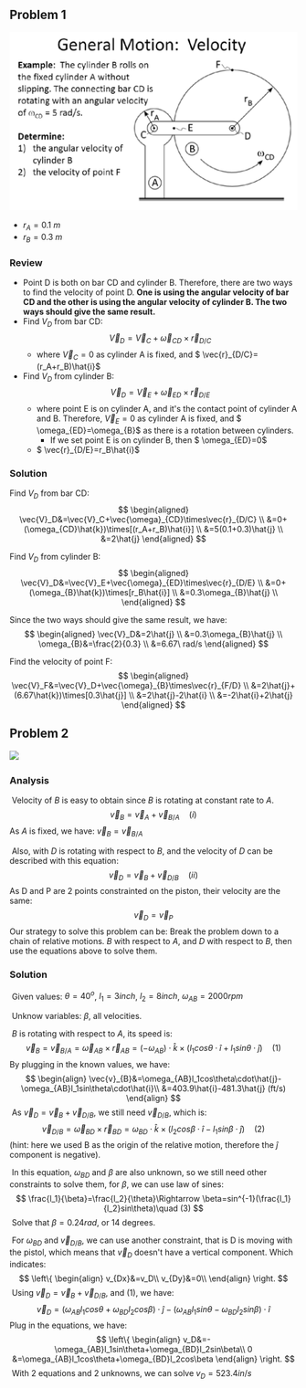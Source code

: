 ## Problem 1

![image-20231107195436910](./Screenshot%202023-11-09%20183754.png)
- $r_{A} = 0.1\ m$
- $r_{B} = 0.3\ m$

### Review

- Point D is both on bar CD and cylinder B. Therefore, there are two ways to find the velocity of point D. **One is using the angular velocity of bar CD and the other is using the angular velocity of cylinder B. The two ways should give the same result.**
- Find $V_D$ from bar CD: $$\vec{V}_D=\vec{V}_C+\vec{\omega}_{CD}\times\vec{r}_{D/C}$$
  - where $\vec{V}_C=0$ as cylinder A is fixed, and $ \vec{r}_{D/C}=(r_A+r_B)\hat{i}$
- Find $V_D$ from cylinder B: $$\vec{V}_D=\vec{V}_E+\vec{\omega}_{ED}\times\vec{r}_{D/E}$$
  - where point E is on cylinder A, and it's the contact point of cylinder A and B. Therefore, $\vec{V}_E=0$ as cylinder A is fixed, and $ \omega_{ED}=\omega_{B}$ as there is a rotation between cylinders.
    - If we set point E is on cylinder B, then $ \omega_{ED}=0$
  - $ \vec{r}_{D/E}=r_B\hat{i}$

<div style="page-break-after: always;"></div>

### Solution

Find $V_D$ from bar CD: 
$$
\begin{aligned}
\vec{V}_D&=\vec{V}_C+\vec{\omega}_{CD}\times\vec{r}_{D/C} \\
&=0+(\omega_{CD}\hat{k})\times[(r_A+r_B)\hat{i}] \\
&=5(0.1+0.3)\hat{j} \\
&=2\hat{j}
\end{aligned}
$$

Find $V_D$ from cylinder B:
$$
\begin{aligned}
\vec{V}_D&=\vec{V}_E+\vec{\omega}_{ED}\times\vec{r}_{D/E} \\
&=0+(\omega_{B}\hat{k})\times[r_B\hat{i}] \\
&=0.3\omega_{B}\hat{j} \\
\end{aligned}
$$

Since the two ways should give the same result, we have:
$$
\begin{aligned}
\vec{V}_D&=2\hat{j} \\
&=0.3\omega_{B}\hat{j} \\
\omega_{B}&=\frac{2}{0.3} \\
&=6.67\ rad/s
\end{aligned}
$$

Find the velocity of point F: 
$$
\begin{aligned}
\vec{V}_F&=\vec{V}_D+\vec{\omega}_{B}\times\vec{r}_{F/D} \\
&=2\hat{j}+(6.67\hat{k})\times[0.3\hat{j}] \\
&=2\hat{j}-2\hat{i} \\
&=-2\hat{i}+2\hat{j}
\end{aligned}
$$

<!-- page segamentation -->
<div style="page-break-after: always;"></div>

## Problem 2

![](D:\UWM\Dynamics_TA\Discussion_6_2_Sol\Problem2.png)

### Analysis

​	Velocity of $B$ is easy to obtain since $B$ is rotating at constant rate to $A$. 
$$
\vec{v}_B = \vec{v}_A +\vec{v}_{B/A}\quad (i)
$$
​	As $A$ is fixed, we have: $\vec{v}_B = \vec{v}_{B/A}$

​	Also, with $D$ is rotating with respect to $B$, and the velocity of $D$ can be described with this equation:
$$
\vec{v}_D = \vec{v}_B + \vec{v}_{D/B}\quad (ii)
$$
​	As D and P are 2 points constrainted on the piston, their velocity are the same:
$$
\vec{v}_D=\vec{v}_P
$$
​	Our strategy to solve this problem can be: Break the problem down to a chain of relative motions. $B$ with respect to $A$, and $D$ with respect to $B$, then use the equations above to solve them.

<!-- page segamentation -->

<div style="page-break-after: always;"></div>

### Solution

​	Given values: $\theta=40^o$, $l_1=3inch$, $l_2=8inch$, $\omega_{AB}=2000rpm$

​	Unknow variables: $\beta$, all velocities.

​	$B$ is rotating with respect to $A$, its speed is:
$$
\vec{v}_B=\vec{v}_{B/A}=\vec\omega_{AB}\times\vec{r}_{AB}=(-\omega_{AB})\cdot\hat{k}\times(l_1cos\theta\cdot\hat{i}+l_1sin\theta\cdot\hat{j})\quad (1)
$$
​	By plugging in the known values, we have:
$$
\begin{align}
\vec{v}_{B}&=\omega_{AB}l_1cos\theta\cdot\hat{j}-\omega_{AB}l_1sin\theta\cdot\hat{i}\\
&=403.9\hat{i}-481.3\hat{j} (ft/s)
\end{align}
$$
​	As $\vec{v}_D = \vec{v}_B + \vec{v}_{D/B}$, we still need $\vec{v}_{D/B}$, which is:
$$
\vec{v}_{D/B}=\vec\omega_{BD}\times\vec{r}_{BD}=\omega_{BD}\cdot\hat{k}\times(l_2cos\beta\cdot\hat{i}-l_1sin\beta\cdot\hat{j}) \quad (2)
$$
​	(hint: here we used B as the origin of the relative motion, therefore the $\hat{j}$ component is negative).

​	In this equation, $\omega_{BD}$ and $\beta$ are also unknown, so we still need other constraints to solve them, for $\beta$, we can use law of sines:
$$
\frac{l_1}{\beta}=\frac{l_2}{\theta}\Rightarrow \beta=sin^{-1}(\frac{l_1}{l_2}sin\theta)\quad (3)
$$
​	Solve that $\beta = 0.24rad$, or 14 degrees.

​	For $\omega_{BD}$ and $\vec{v}_{D/B}$, we can use another constraint, that is D is moving with the pistol, which means that $\vec{v}_{D}$ doesn't have a vertical component. Which indicates:
$$
\left\{
\begin{align}
v_{Dx}&=v_D\\
v_{Dy}&=0\\
\end{align}
\right.
$$
​	Using $\vec{v}_D = \vec{v}_B + \vec{v}_{D/B}$, and $(1)$, we have:
$$
\vec{v}_{D}=(\omega_{AB}l_1cos\theta+\omega_{BD}l_2cos\beta)\cdot\hat{j}-(\omega_{AB}l_1sin\theta-\omega_{BD}l_2sin\beta)\cdot\hat{i}
$$
​	Plug in the equations, we have:
$$
\left\{
\begin{align}
v_D&=-\omega_{AB}l_1sin\theta+\omega_{BD}l_2sin\beta\\
0  &=\omega_{AB}l_1cos\theta+\omega_{BD}l_2cos\beta
\end{align}
\right.
$$
​	With 2 equations and 2 unknowns, we can solve $v_D=523.4in/s$